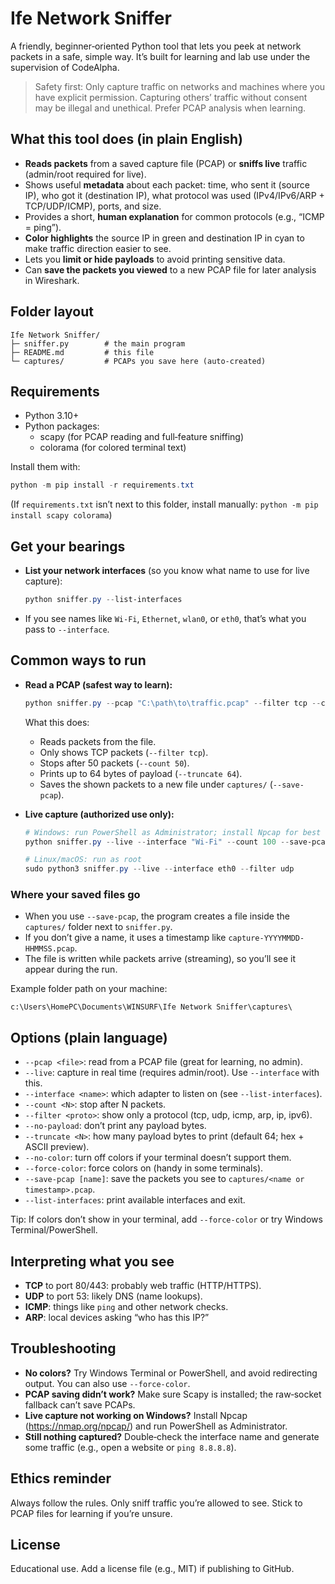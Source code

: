 # Ife Network Sniffer

A friendly, beginner‑oriented Python tool that lets you peek at network packets in a safe, simple way. It’s built for learning and lab use under the supervision of CodeAlpha.

> Safety first: Only capture traffic on networks and machines where you have explicit permission. Capturing others’ traffic without consent may be illegal and unethical. Prefer PCAP analysis when learning.

## What this tool does (in plain English)
- **Reads packets** from a saved capture file (PCAP) or **sniffs live** traffic (admin/root required for live).
- Shows useful **metadata** about each packet: time, who sent it (source IP), who got it (destination IP), what protocol was used (IPv4/IPv6/ARP + TCP/UDP/ICMP), ports, and size.
- Provides a short, **human explanation** for common protocols (e.g., “ICMP = ping”).
- **Color highlights** the source IP in green and destination IP in cyan to make traffic direction easier to see.
- Lets you **limit or hide payloads** to avoid printing sensitive data.
- Can **save the packets you viewed** to a new PCAP file for later analysis in Wireshark.

## Folder layout
```
Ife Network Sniffer/
├─ sniffer.py        # the main program
├─ README.md         # this file
└─ captures/         # PCAPs you save here (auto‑created)
```

## Requirements
- Python 3.10+
- Python packages:
  - scapy (for PCAP reading and full‑feature sniffing)
  - colorama (for colored terminal text)

Install them with:
```powershell
python -m pip install -r requirements.txt
```
(If `requirements.txt` isn’t next to this folder, install manually: `python -m pip install scapy colorama`)

## Get your bearings
- **List your network interfaces** (so you know what name to use for live capture):
  ```powershell
  python sniffer.py --list-interfaces
  ```
- If you see names like `Wi-Fi`, `Ethernet`, `wlan0`, or `eth0`, that’s what you pass to `--interface`.

## Common ways to run
- **Read a PCAP (safest way to learn):**
  ```powershell
  python sniffer.py --pcap "C:\path\to\traffic.pcap" --filter tcp --count 50 --truncate 64 --save-pcap
  ```
  What this does:
  - Reads packets from the file.
  - Only shows TCP packets (`--filter tcp`).
  - Stops after 50 packets (`--count 50`).
  - Prints up to 64 bytes of payload (`--truncate 64`).
  - Saves the shown packets to a new file under `captures/` (`--save-pcap`).

- **Live capture (authorized use only):**
  ```powershell
  # Windows: run PowerShell as Administrator; install Npcap for best results
  python sniffer.py --live --interface "Wi-Fi" --count 100 --save-pcap

  # Linux/macOS: run as root
  sudo python3 sniffer.py --live --interface eth0 --filter udp
  ```

### Where your saved files go
- When you use `--save-pcap`, the program creates a file inside the `captures/` folder next to `sniffer.py`.
- If you don’t give a name, it uses a timestamp like `capture-YYYYMMDD-HHMMSS.pcap`.
- The file is written while packets arrive (streaming), so you’ll see it appear during the run.

Example folder path on your machine:
```
c:\Users\HomePC\Documents\WINSURF\Ife Network Sniffer\captures\
```

## Options (plain language)
- `--pcap <file>`: read from a PCAP file (great for learning, no admin).
- `--live`: capture in real time (requires admin/root). Use `--interface` with this.
- `--interface <name>`: which adapter to listen on (see `--list-interfaces`).
- `--count <N>`: stop after N packets.
- `--filter <proto>`: show only a protocol (tcp, udp, icmp, arp, ip, ipv6).
- `--no-payload`: don’t print any payload bytes.
- `--truncate <N>`: how many payload bytes to print (default 64; hex + ASCII preview).
- `--no-color`: turn off colors if your terminal doesn’t support them.
- `--force-color`: force colors on (handy in some terminals).
- `--save-pcap [name]`: save the packets you see to `captures/<name or timestamp>.pcap`.
- `--list-interfaces`: print available interfaces and exit.

Tip: If colors don’t show in your terminal, add `--force-color` or try Windows Terminal/PowerShell.

## Interpreting what you see
- **TCP** to port 80/443: probably web traffic (HTTP/HTTPS).
- **UDP** to port 53: likely DNS (name lookups).
- **ICMP**: things like `ping` and other network checks.
- **ARP**: local devices asking “who has this IP?”

## Troubleshooting
- **No colors?** Try Windows Terminal or PowerShell, and avoid redirecting output. You can also use `--force-color`.
- **PCAP saving didn’t work?** Make sure Scapy is installed; the raw‑socket fallback can’t save PCAPs.
- **Live capture not working on Windows?** Install Npcap (https://nmap.org/npcap/) and run PowerShell as Administrator.
- **Still nothing captured?** Double‑check the interface name and generate some traffic (e.g., open a website or `ping 8.8.8.8`).

## Ethics reminder
Always follow the rules. Only sniff traffic you’re allowed to see. Stick to PCAP files for learning if you’re unsure.

## License
Educational use. Add a license file (e.g., MIT) if publishing to GitHub.
